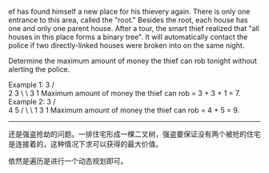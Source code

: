 ef has found himself a new place for his thievery again. There is only one entrance to this area, called the "root." Besides the root, each house has one and only one parent house. After a tour, the smart thief realized that "all houses in this place forms a binary tree". It will automatically contact the police if two directly-linked houses were broken into on the same night.

Determine the maximum amount of money the thief can rob tonight without alerting the police.

Example 1:
     3
    / \
   2   3
    \   \ 
     3   1
Maximum amount of money the thief can rob = 3 + 3 + 1 = 7.
Example 2:
     3
    / \
   4   5
  / \   \ 
 1   3   1
Maximum amount of money the thief can rob = 4 + 5 = 9.

* * *

还是强盗抢劫的问题。一排住宅形成一棵二叉树，强盗要保证没有两个被抢的住宅是连接着的，这种情况下求可以获得的最大价值。   

依然是遍历是进行一个动态规划即可。   

